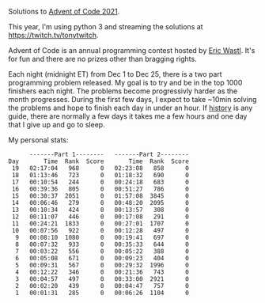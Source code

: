 Solutions to [Advent of Code 2021](https://adventofcode.com/2021).

This year, I'm using python 3 and streaming the solutions at https://twitch.tv/tonytwitch.

Advent of Code is an annual programming contest hosted by [Eric Wastl](https://twitter.com/ericwastl). It's for fun and there are no prizes other than bragging rights.

Each night (midnight ET) from Dec 1 to Dec 25, there is a two part programming problem released. My goal is to try and be in the top 1000 finishers each night. The problems become progressivly harder as the month progresses. During the first few days, I expect to take ~10min solving the problems and hope to finish each day in under an hour. If [history](https://github.com/idealisms/adventofcode2020) is any guide, there are normally a few days it takes me a few hours and one day that I give up and go to sleep.

My personal stats:

```
      -------Part 1--------   -------Part 2--------
Day       Time  Rank  Score       Time  Rank  Score
 19   02:17:04   968      0   02:23:08   858      0
 18   01:13:46   723      0   01:18:32   690      0
 17   00:10:54   244      0   00:24:18   683      0
 16   00:39:36   805      0   00:51:27   786      0
 15   00:30:37  2051      0   01:57:08  3845      0
 14   00:06:46   279      0   00:48:20  2095      0
 13   00:10:34   424      0   00:13:57   308      0
 12   00:11:07   446      0   00:17:08   291      0
 11   00:24:21  1833      0   00:27:01  1707      0
 10   00:07:56   922      0   00:12:28   497      0
  9   00:08:10  1080      0   00:19:41   697      0
  8   00:07:32   933      0   00:35:33   644      0
  7   00:03:22   556      0   00:05:22   388      0
  6   00:05:08   671      0   00:09:23   404      0
  5   00:09:31   567      0   00:29:32  1996      0
  4   00:12:22   346      0   00:21:36   743      0
  3   00:04:57   497      0   00:33:00  2921      0
  2   00:02:20   439      0   00:04:47   757      0
  1   00:01:31   285      0   00:06:26  1104      0
```
